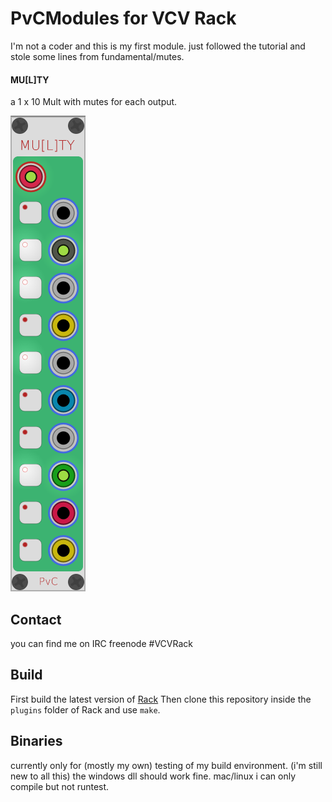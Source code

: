 
# PvCModules for VCV Rack
I'm not a coder and this is my first module.
just followed the tutorial and stole some lines from fundamental/mutes.

#### MU[L]TY
a 1 x 10 Mult with mutes for each output.

![Multy](/images/multy.png?raw=true "Multy")


## Contact

you can find me on IRC freenode #VCVRack


## Build

First build the latest version of [Rack](https://github.com/VCVRack/Rack) 
Then clone this repository inside the `plugins` folder of Rack and use `make`.


## Binaries

currently only for (mostly my own) testing of my build environment. (i'm still new to all this)
the windows dll should work fine.
mac/linux i can only compile but not runtest.
